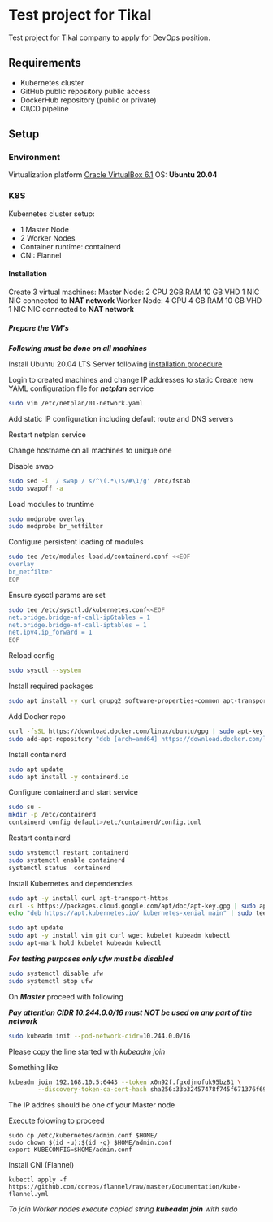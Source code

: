 

# Test project for Tikal

Test project for Tikal company to apply for DevOps position.

## Requirements

 - Kubernetes cluster
 - GitHub public repository public access
 - DockerHub repository (public or private)
 - CI\\CD pipeline
## Setup

### Environment

Virtualization platform [Oracle VirtualBox 6.1](https://www.virtualbox.org/wiki/Downloads)
OS: **Ubuntu 20.04**

### K8S

Kubernetes cluster setup:
 - 1 Master Node
 - 2 Worker Nodes
 - Container runtime: containerd
 - CNI: Flannel


#### Installation

Create 3 virtual machines:
 Master Node: 2 CPU 2GB RAM 10 GB VHD 1 NIC
  NIC connected to **NAT network**
 Worker Node: 4 CPU 4 GB RAM 10 GB VHD 1 NIC
  NIC connected to **NAT network**

##### Prepare the VM's

***Following must be done on all machines***

Install Ubuntu 20.04 LTS Server following [installation procedure](https://linuxhint.com/install_ubuntu_virtualbox_2004/)

Login to created machines and change IP addresses to static
Create new YAML configuration file for ***netplan*** service
```bash
sudo vim /etc/netplan/01-network.yaml
```
Add static IP configuration including default route and DNS servers

Restart netplan service

Change hostname on all machines to unique one

Disable swap

```bash
sudo sed -i '/ swap / s/^\(.*\)$/#\1/g' /etc/fstab
sudo swapoff -a
```

Load modules to truntime

```bash
sudo modprobe overlay
sudo modprobe br_netfilter
```

Configure persistent loading of modules

```bash
sudo tee /etc/modules-load.d/containerd.conf <<EOF
overlay
br_netfilter
EOF
```

Ensure sysctl params are set

```bash
sudo tee /etc/sysctl.d/kubernetes.conf<<EOF
net.bridge.bridge-nf-call-ip6tables = 1
net.bridge.bridge-nf-call-iptables = 1
net.ipv4.ip_forward = 1
EOF
```

Reload config

```bash
sudo sysctl --system
```

Install required packages

```bash
sudo apt install -y curl gnupg2 software-properties-common apt-transport-https ca-certificates
```

Add Docker repo
```bash
curl -fsSL https://download.docker.com/linux/ubuntu/gpg | sudo apt-key add -
sudo add-apt-repository "deb [arch=amd64] https://download.docker.com/linux/ubuntu $(lsb_release -cs) stable"
```

Install containerd
```bash
sudo apt update
sudo apt install -y containerd.io
```

Configure containerd and start service
```bash
sudo su -
mkdir -p /etc/containerd
containerd config default>/etc/containerd/config.toml
```

Restart containerd

```bash
sudo systemctl restart containerd
sudo systemctl enable containerd
systemctl status  containerd
```

Install Kubernetes and dependencies
```bash
sudo apt -y install curl apt-transport-https
curl -s https://packages.cloud.google.com/apt/doc/apt-key.gpg | sudo apt-key add -
echo "deb https://apt.kubernetes.io/ kubernetes-xenial main" | sudo tee /etc/apt/sources.list.d/kubernetes.list

sudo apt update
sudo apt -y install vim git curl wget kubelet kubeadm kubectl
sudo apt-mark hold kubelet kubeadm kubectl
```

***For testing purposes only ufw must be disabled***

```bash
sudo systemctl disable ufw
sudo systemctl stop ufw
```

On ***Master*** proceed with following

***Pay attention CIDR 10.244.0.0/16 must NOT be used on any part of the network***

```bash
sudo kubeadm init --pod-network-cidr=10.244.0.0/16
```

Please copy the line started with *kubeadm join*

Something like
```bash
kubeadm join 192.168.10.5:6443 --token x0n92f.fgxdjnofuk95bz81 \
        --discovery-token-ca-cert-hash sha256:33b32457478f745f671376f6987a38b1a6697574c7ed98fcab2d9139d472f8ad
```

The IP addres should be one of your Master node

Execute folowing to proceed

```shell
sudo cp /etc/kubernetes/admin.conf $HOME/
sudo chown $(id -u):$(id -g) $HOME/admin.conf
export KUBECONFIG=$HOME/admin.conf
```

Install CNI (Flannel)

```shell
kubectl apply -f https://github.com/coreos/flannel/raw/master/Documentation/kube-flannel.yml
```

*To join Worker nodes execute copied string **kubeadm join** with sudo*
